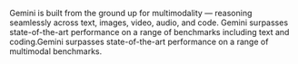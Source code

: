 Gemini is built from the ground up for multimodality — reasoning seamlessly across text, images, video, audio, and code.
Gemini surpasses state-of-the-art performance on a range of benchmarks including text and coding.Gemini surpasses state-of-the-art performance on a range of multimodal benchmarks.
